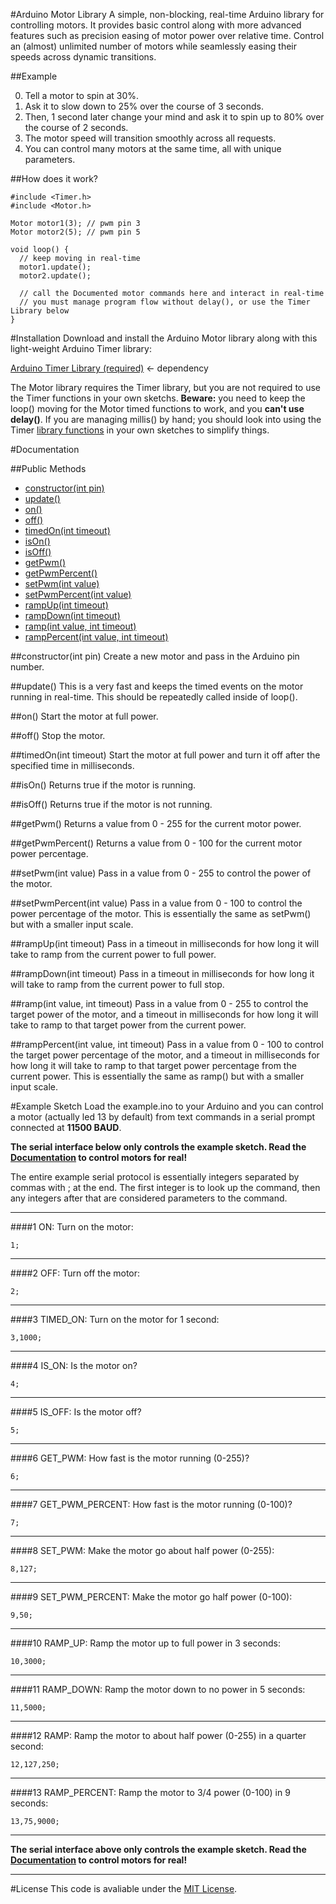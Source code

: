 #Arduino Motor Library
A simple, non-blocking, real-time Arduino library for controlling motors. It provides basic control along with more advanced features such as precision easing of motor power over relative time. Control an (almost) unlimited number of motors while seamlessly easing their speeds across dynamic transitions.

##Example

0. Tell a motor to spin at 30%.
0. Ask it to slow down to 25% over the course of 3 seconds.
0. Then, 1 second later change your mind and ask it to spin up to 80% over the course of 2 seconds.
0. The motor speed will transition smoothly across all requests.
0. You can control many motors at the same time, all with unique parameters.

##How does it work?

    #include <Timer.h>
    #include <Motor.h>

    Motor motor1(3); // pwm pin 3
    Motor motor2(5); // pwm pin 5

    void loop() {
      // keep moving in real-time
      motor1.update();
      motor2.update();

      // call the Documented motor commands here and interact in real-time
      // you must manage program flow without delay(), or use the Timer Library below
    }


#Installation
Download and install the Arduino Motor library along with this light-weight Arduino Timer library:

[Arduino Timer Library (required)](https://github.com/alextaujenis/Timer) <- dependency

The Motor library requires the Timer library, but you are not required to use the Timer functions in your own sketchs. **Beware:** you need to keep the loop() moving for the Motor timed functions to work, and you **can't use delay()**. If you are managing millis() by hand; you should look into using the Timer [library functions](https://github.com/alextaujenis/Timer#documentation) in your own sketches to simplify things.

#Documentation

##Public Methods

* [constructor(int pin)](https://github.com/alextaujenis/Motor#constructorint-pin)
* [update()](https://github.com/alextaujenis/Motor#update)
* [on()](https://github.com/alextaujenis/Motor#on)
* [off()](https://github.com/alextaujenis/Motor#off)
* [timedOn(int timeout)](https://github.com/alextaujenis/Motor#timedonint-timeout)
* [isOn()](https://github.com/alextaujenis/Motor#ison)
* [isOff()](https://github.com/alextaujenis/Motor#isoff)
* [getPwm()](https://github.com/alextaujenis/Motor#getpwm)
* [getPwmPercent()](https://github.com/alextaujenis/Motor#getpwmpercent)
* [setPwm(int value)](https://github.com/alextaujenis/Motor#setpwmint-value)
* [setPwmPercent(int value)](https://github.com/alextaujenis/Motor#setpwmpercentint-value)
* [rampUp(int timeout)](https://github.com/alextaujenis/Motor#rampupint-timeout)
* [rampDown(int timeout)](https://github.com/alextaujenis/Motor#rampdownint-timeout)
* [ramp(int value, int timeout)](https://github.com/alextaujenis/Motor#rampint-value-int-timeout)
* [rampPercent(int value, int timeout)](https://github.com/alextaujenis/Motor#ramppercentint-value-int-timeout)

##constructor(int pin)
Create a new motor and pass in the Arduino pin number.

##update()
This is a very fast and keeps the timed events on the motor running in real-time. This should be repeatedly called inside of loop().

##on()
Start the motor at full power.

##off()
Stop the motor.

##timedOn(int timeout)
Start the motor at full power and turn it off after the specified time in milliseconds.

##isOn()
Returns true if the motor is running.

##isOff()
Returns true if the motor is not running.

##getPwm()
Returns a value from 0 - 255 for the current motor power.

##getPwmPercent()
Returns a value from 0 - 100 for the current motor power percentage.

##setPwm(int value)
Pass in a value from 0 - 255 to control the power of the motor.

##setPwmPercent(int value)
Pass in a value from 0 - 100 to control the power percentage of the motor. This is essentially the same as setPwm() but with a smaller input scale.

##rampUp(int timeout)
Pass in a timeout in milliseconds for how long it will take to ramp from the current power to full power.

##rampDown(int timeout)
Pass in a timeout in milliseconds for how long it will take to ramp from the current power to full stop.

##ramp(int value, int timeout)
Pass in a value from 0 - 255 to control the target power of the motor, and a timeout in milliseconds for how long it will take to ramp to that target power from the current power.

##rampPercent(int value, int timeout)
Pass in a value from 0 - 100 to control the target power percentage of the motor, and a timeout in milliseconds for how long it will take to ramp to that target power percentage from the current power. This is essentially the same as ramp() but with a smaller input scale.


#Example Sketch
Load the example.ino to your Arduino and you can control a motor (actually led 13 by default) from text commands in a serial prompt connected at **11500 BAUD**.

**The serial interface below only controls the example sketch. Read the [Documentation](https://github.com/alextaujenis/Motor#documentation) to control motors for real!**

The entire example serial protocol is essentially integers separated by commas with ; at the end. The first integer is to look up the command, then any integers after that are considered parameters to the command.

<hr />

####1 ON: Turn on the motor:

    1;

<hr />

####2 OFF: Turn off the motor:

    2;

<hr />

####3 TIMED_ON: Turn on the motor for 1 second:

    3,1000;

<hr />

####4 IS_ON: Is the motor on?

    4;

<hr />

####5 IS_OFF: Is the motor off?

    5;

<hr />

####6 GET_PWM: How fast is the motor running (0-255)?

    6;

<hr />

####7 GET\_PWM\_PERCENT: How fast is the motor running (0-100)?

    7;

<hr />

####8 SET_PWM: Make the motor go about half power (0-255):

    8,127;

<hr />

####9 SET\_PWM\_PERCENT: Make the motor go half power (0-100):

    9,50;

<hr />

####10 RAMP_UP: Ramp the motor up to full power in 3 seconds:

    10,3000;

<hr />

####11 RAMP_DOWN: Ramp the motor down to no power in 5 seconds:

    11,5000;

<hr />

####12 RAMP: Ramp the motor to about half power (0-255) in a quarter second:

    12,127,250;

<hr />

####13 RAMP_PERCENT: Ramp the motor to 3/4 power (0-100) in 9 seconds:

    13,75,9000;

<hr />

**The serial interface above only controls the example sketch. Read the [Documentation](https://github.com/alextaujenis/Motor#documentation) to control motors for real!**

<hr />

#License
This code is avaliable under the [MIT License](http://opensource.org/licenses/mit-license.php).